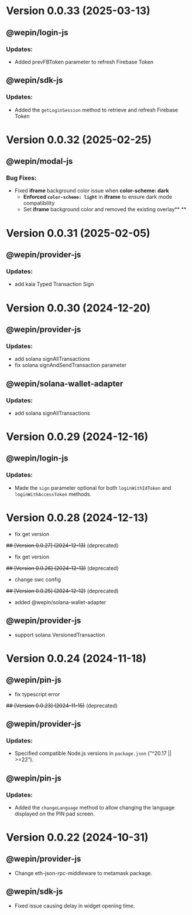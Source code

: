 # Version 0.0.33 (2025-03-13)

## @wepin/login-js

### Updates:

- Added prevFBToken parameter to refresh Firebase Token

## @wepin/sdk-js

### Updates:

- Added the `getLoginSession` method to retrieve and refresh Firebase Token

# Version 0.0.32 (2025-02-25)

## @wepin/modal-js

### Bug Fixes:

- Fixed **iframe** background color issue when **color-scheme: dark**
  - **Enforced `color-scheme: light`** in **iframe** to ensure dark mode compatibility
  - Set **iframe** background color and removed the existing overlay** **

# Version 0.0.31 (2025-02-05)

## @wepin/provider-js

### Updates:

- add kaia Typed Transaction Sign

# Version 0.0.30 (2024-12-20)

## @wepin/provider-js

### Updates:

- add solana signAllTransactions
- fix solana signAndSendTransaction parameter

## @wepin/solana-wallet-adapter

### Updates:

- add solana signAllTransactions

# Version 0.0.29 (2024-12-16)

## @wepin/login-js

### Updates:

- Made the `sign` parameter optional for both `loginWithIdToken` and `loginWithAccessToken` methods.

# Version 0.0.28 (2024-12-13)

- fix get version

~~## [Version 0.0.27] (2024-12-13)~~ (deprecated)

- fix get version

~~## [Version 0.0.26] (2024-12-13)~~ (deprecated)

- change swc config

~~## [Version 0.0.25] (2024-12-12)~~ (deprecated)

- added @wepin/solana-wallet-adapter

## @wepin/provider-js

- support solana VersionedTransaction

# Version 0.0.24 (2024-11-18)

## @wepin/pin-js

- fix typescript error

~~## [Version 0.0.23] (2024-11-15)~~ (deprecated)

## @wepin/provider-js

### Updates:

- Specified compatible Node.js versions in `package.json` (”^20.17 || >=22”).

## @wepin/pin-js

### Updates:

- Added the `changeLanguage` method to allow changing the language displayed on the PIN pad screen.

# Version 0.0.22 (2024-10-31)

## @wepin/provider-js

- Change eth-json-rpc-middleware to metamask package.

## @wepin/sdk-js

- Fixed issue causing delay in widget opening time.
